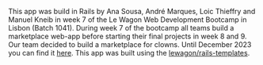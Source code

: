 This app was build in Rails by Ana Sousa, André Marques, Loic Thieffry and Manuel Kneib in week 7 of the Le Wagon Web Development Bootcamp in Lisbon (Batch 1041). During week 7 of the bootcamp all teams build a marketplace web-app before starting their final projects in week 8 and 9. Our team decided to build a marketplace for clowns. Until December 2023 you can find it [here](https://bouffons.herokuapp.com/).
This app was built using the [lewagon/rails-templates](https://github.com/lewagon/rails-templates).
